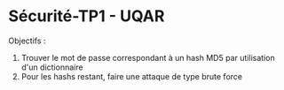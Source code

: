 Sécurité-TP1 - UQAR
===================

Objectifs :
<ol>
 <li>Trouver le mot de passe correspondant à un hash MD5 par utilisation d'un dictionnaire </li>
 <li>Pour les hashs restant, faire une attaque de type brute force</li>
</ol>
 
 
